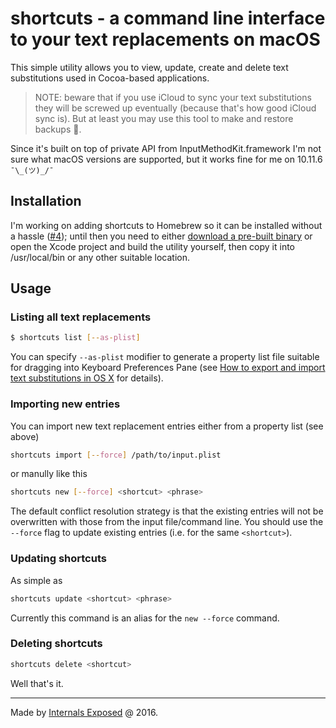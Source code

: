 # shortcuts - a command line interface to your text replacements on macOS

This simple utility allows you to view, update, create and delete text substitutions used in Cocoa-based applications.

> NOTE: beware that if you use iCloud to sync your text substitutions they will be screwed up eventually (because that's how good iCloud sync is). But at least you may use this tool to make and restore backups 🎉.

Since it's built on top of private API from InputMethodKit.framework I'm not sure what macOS versions are supported, but it works fine for me on 10.11.6 `¯\_(ツ)_/¯` 


## Installation

I'm working on adding shortcuts to Homebrew so it can be installed without a hassle ([#4](https://github.com/rodionovd/shortcuts/issues/4)); until then you need to either [download a pre-built binary](https://github.com/rodionovd/shortcuts/releases) or open the Xcode project and build the utility yourself, then copy it into /usr/local/bin or any other suitable location.

## Usage

### Listing all text replacements

```bash
$ shortcuts list [--as-plist]
```

You can specify `--as-plist` modifier to generate a property list file suitable for dragging into Keyboard Preferences Pane (see [How to export and import text substitutions in OS X](https://support.apple.com/en-au/HT204006) for details). 

### Importing new entries 

You can import new text replacement entries either from a property list (see above)

```bash
shortcuts import [--force] /path/to/input.plist
```

or manully like this


```bash
shortcuts new [--force] <shortcut> <phrase>
```

The default conflict resolution strategy is that the existing entries will not be overwritten with those from the input file/command line. You should use the `--force` flag to update existing entries (i.e. for the same `<shortcut>`).


### Updating shortcuts

As simple as

```bash
shortcuts update <shortcut> <phrase>
```

Currently this command is an alias for the `new --force` command.

### Deleting shortcuts

```bash
shortcuts delete <shortcut>
```

Well that's it.

------

Made by [Internals Exposed](http://internals.exposed) @ 2016.
